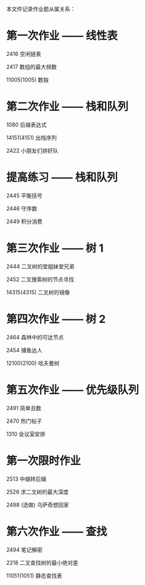 本文件记录作业题从属关系：

# 第一次作业 —— 线性表

2416 空闲链表

2417 数组的最大频数

11005(1005) 数独

# 第二次作业 —— 栈和队列

1080 后缀表达式

14151(4151) 出栈序列

2422 小朋友们排好队

# 提高练习 —— 栈和队列

2445 平衡括号

2446 守序数

2449 积分消费

# 第三次作业 —— 树 1

2444 二叉树的堂姐妹堂兄弟

2452 二叉搜索树的节点寻找

14315(4315) 二叉树的镜像

# 第四次作业 —— 树 2

2464 森林中的可达节点

2454 捕鱼达人

12100(2100) 哈夫曼树

# 第五次作业 —— 优先级队列

2491 简单丑数

2470 热门帖子

1310 会议室安排

# 第一次限时作业

2513 中缀转后缀

2526 求二叉树的最大深度

2498 (选做) 乌萨奇想回家

# 第六次作业 —— 查找

2494 笔记解密

2218 二叉查找树的最小绝对差

11051(1051) 静态查找表
